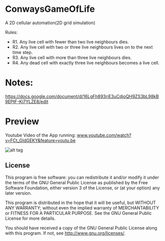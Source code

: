 # ConwaysGameOfLife
A 2D cellular automation(2D grid simulation)

Rules:
* R1.	Any live cell with fewer than two live neighbours dies.
* R2.	Any live cell with two or three live neighbours lives on to the next time step.
* R3.	Any live cell with more than three live neighbours dies.
* R4.	Any dead cell with exactly three live neighbours becomes a live cell.

# Notes:
https://docs.google.com/document/d/16LgFh893rjE3uCdjoQH9ZS3bL98kB9EPtF-Ki7YLZE8/edit
# Preview
Youtube Video of the App running: www.youtube.com/watch?v=FCt_GIdGEKY&feature=youtu.be

![alt tag](http://i.imgur.com/B1P6BUw.png)

**License**
-----------
This program is free software: you can redistribute it and/or modify
it under the terms of the GNU General Public License as published by
the Free Software Foundation, either version 3 of the License, or
(at your option) any later version.

This program is distributed in the hope that it will be useful,
but WITHOUT ANY WARRANTY; without even the implied warranty of
MERCHANTABILITY or FITNESS FOR A PARTICULAR PURPOSE.  See the
GNU General Public License for more details.

You should have received a copy of the GNU General Public License
along with this program.  If not, see <http://www.gnu.org/licenses/>.

